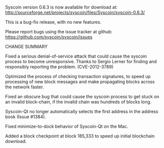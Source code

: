 Syscoin version 0.6.3 is now available for download at:
  http://sourceforge.net/projects/syscoin/files/Syscoin/syscoin-0.6.3/

This is a bug-fix release, with no new features.

Please report bugs using the issue tracker at github:
  https://github.com/syscoin/syscoin/issues

CHANGE SUMMARY

Fixed a serious denial-of-service attack that could cause the
syscoin process to become unresponsive. Thanks to Sergio Lerner
for finding and responsibly reporting the problem. (CVE-2012-3789)

Optimized the process of checking transaction signatures, to
speed up processing of new block messages and make propagating
blocks across the network faster.

Fixed an obscure bug that could cause the syscoin process to get
stuck on an invalid block-chain, if the invalid chain was
hundreds of blocks long.

Syscoin-Qt no longer automatically selects the first address
in the address book (Issue #1384).

Fixed minimize-to-dock behavior of Syscoin-Qt on the Mac.

Added a block checkpoint at block 185,333 to speed up initial
blockchain download.

